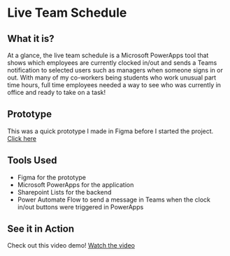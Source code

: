 # Live Team Schedule

## What it is?
At a glance, the live team schedule is a Microsoft PowerApps tool that shows which employees are currently clocked in/out and sends a Teams notification to selected users such as managers when someone signs in or out. With many of my co-workers being students who work unusual part time hours, full time employees needed a way to see who was currently in office and ready to take on a task!

## Prototype
This was a quick prototype I made in Figma before I started the project.
[Click here](https://www.figma.com/file/k3XvWHQlOuAzsQ3jfJ3pI8/Untitled?node-id=0%3A1)

## Tools Used
* Figma for the prototype
* Microsoft PowerApps for the application
* Sharepoint Lists for the backend
* Power Automate Flow to send a message in Teams when the clock in/out buttons were triggered in PowerApps

## See it in Action
Check out this video demo!
[Watch the video](https://www.youtube.com/watch?v=yJAmyP3cJcY)
